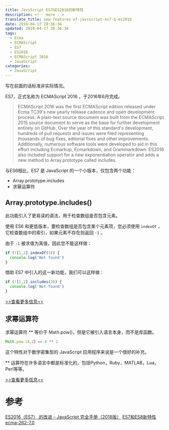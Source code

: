 ```yaml
---
title: JavsScript ES7&ES2016的新特性
description: <!-- more -->
translate_title: new-features-of-javsscript-es7-&-es2016
date: 2019-04-17 20:36:34
updated: 2019-04-17 20:36:34
tags:
  - Ecma
  - ECMAScript
  - ES7
  - ES2016
  - ECMAScript 2016
  - JavaScript
categories:
  - JavaScript
---
```

写在前面的话标准非实际情况。

ES7，正式名称为 ECMAScript 2016 ，于2016年6月完成。

> ECMAScript 2016 was the first ECMAScript edition released under Ecma TC39's new yearly release cadence and open development process. A plain-text source document was built from the ECMAScript 2015 source document to serve as the base for further development entirely on GitHub. Over the year of this standard's development, hundreds of pull requests and issues were filed representing thousands of bug fixes, editorial fixes and other improvements. Additionally, numerous software tools were developed to aid in this effort including Ecmarkup, Ecmarkdown, and Grammarkdown. ES2016 also included support for a new exponentiation operator and adds a new method to Array.prototype called  includes.

与ES6相比，ES7 是 JavaScript 的一个小版本，仅包含两个功能：

- Array.prototype.includes
- 求幂运算符

## Array.prototype.includes()

此功能引入了更易读的语法，用于检查数组是否包含元素。

使用 ES6 和更低版本，要检查数组是否包含某个元素项，您必须使用 `indexOf` ，它检查数组中的索引，如果元素不存在则返回 `-1` 。

由于 `-1` 被求值为真值，因此您不能这样做：
``` js
if (![1,2].indexOf(3)) {
  console.log('Not found')
}
```
借助 ES7 中引入的这一新功能，我们可以这样做：
``` js
if (![1,2].includes(3)) {
  console.log('Not found')
}
```

[>>查看更多信息<<](http://es6.holidaypenguin.com/#docs/array#%E6%95%B0%E7%BB%84%E5%AE%9E%E4%BE%8B%E7%9A%84-includes)

## 求幂运算符

求幂运算符 ** 等价于 Math.pow()，但是它被引入语言本身，而不是库函数。

``` js
Math.pow（4,2）== 4 ** 2
```

这个特性对于数学密集型的 JavaScript 应用程序来说是一个很好的补充。

** 运算符在许多语言中都是标准化的，包括Python，Ruby，MATLAB，Lua，Perl等等。

[>>查看更多信息<<](http://es6.holidaypenguin.com/#docs/number#%E6%8C%87%E6%95%B0%E8%BF%90%E7%AE%97%E7%AC%A6)

# 参考
[ES2016（ES7） 的改进 – JavaScript 完全手册（2018版）](https://www.html.cn/archives/9965)
[ES7和ES8新特性](https://blog.csdn.net/zuggs_/article/details/80650436)
[ecma-262-7.0](http://www.ecma-international.org/ecma-262/7.0/)